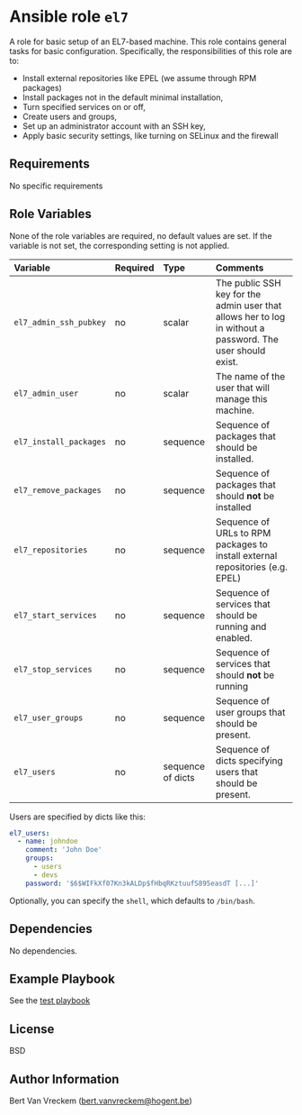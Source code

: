 # Ansible role `el7`

A role for basic setup of an EL7-based machine. This role contains general tasks for basic configuration. Specifically, the responsibilities of this role are to:

* Install external repositories like EPEL (we assume through RPM packages)
* Install packages not in the default minimal installation,
* Turn specified services on or off,
* Create users and groups,
* Set up an administrator account with an SSH key,
* Apply basic security settings, like turning on SELinux and the firewall

## Requirements

No specific requirements

## Role Variables

None of the role variables are required, no default values are set. If the variable is not set, the corresponding setting is not applied.

| Variable               | Required | Type              | Comments                                                                                                    |
| :---                   | :---     | :---              | :---                                                                                                        |
| `el7_admin_ssh_pubkey` | no       | scalar            | The public SSH key for the admin user that allows her to log in without a password. The user should exist.  |
| `el7_admin_user`       | no       | scalar            | The name of the user that will manage this machine.                                                         |
| `el7_install_packages` | no       | sequence          | Sequence of packages that should be installed.                                                              |
| `el7_remove_packages`  | no       | sequence          | Sequence of packages that should **not** be installed                                                       |
| `el7_repositories`     | no       | sequence          | Sequence of URLs to RPM packages to install external repositories (e.g. EPEL)                               |
| `el7_start_services`   | no       | sequence          | Sequence of services that should be running and enabled.                                                    |
| `el7_stop_services`    | no       | sequence          | Sequence of services that should **not** be running                                                         |
| `el7_user_groups`      | no       | sequence          | Sequence of user groups that should be present.                                                             |
| `el7_users`            | no       | sequence of dicts | Sequence of dicts specifying users that should be present. |

Users are specified by dicts like this:

```Yaml
el7_users:
  - name: johndoe
    comment: 'John Doe'
    groups:
      - users
      - devs
    password: '$6$WIFkXf07Kn3kALDp$fHbqRKztuufS895easdT [...]'
```

Optionally, you can specify the `shell`, which defaults to `/bin/bash`.

## Dependencies

No dependencies.

## Example Playbook

See the [test playbook](https://github.com/bertvv/ansible-role-el7/blob/master/tests/test_full.yml)

## License

BSD

## Author Information

Bert Van Vreckem (bert.vanvreckem@hogent.be)

